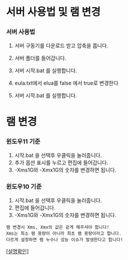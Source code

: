 <div align="center">

</div>

# 서버 사용법 및 램 변경

### 서버 사용법

1. 서버 구동기를 다운로드 받고 압축을 풉니다.

2. 서버 폴더를 들어갑니다.

3. 서버 시작.bat 를 실행합니다.

4. eula.txt에서 elua를 false 에서 true로 변경한다

5. 서버 시작.bat 를 실행합니다.

# 램 변경

### 윈도우11 기준
1.  시작.bat 을 선택후 우클릭을 눌러줍니다.
2. 추가 옵션 표시를 누르고 편집에 들어갑니다.
3. -Xms1G와 -Xmx1G의 숫자를 변경하면 됩니다.

### 윈도우10 기준
1.  시작.bat 을 선택후 우클릭을 눌러줍니다.
2. 편집에 들어갑니다.
3. -Xms1G와 -Xmx1G의 숫자를 변경하면 됩니다.

```
램 변경시 Xms, Xmx의 값은 같게 해주셔야 합니다!
Xms는 최소 램 용량이 아니라 최초 램 용량이라고 합니다.
다르게 설정하면 램 누수나 성능 이슈가 발생한다고 합니다!
```
[[설명확인]](https://www.youtube.com/watch?v=onlRwtoaM8E)
